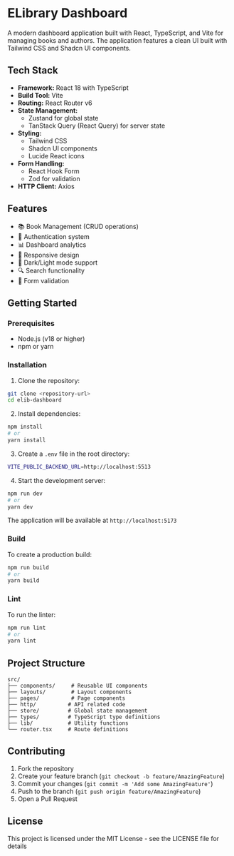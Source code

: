 # ELibrary Dashboard

A modern dashboard application built with React, TypeScript, and Vite for managing books and authors. The application features a clean UI built with Tailwind CSS and Shadcn UI components.

## Tech Stack

- **Framework:** React 18 with TypeScript
- **Build Tool:** Vite
- **Routing:** React Router v6
- **State Management:**
  - Zustand for global state
  - TanStack Query (React Query) for server state
- **Styling:**
  - Tailwind CSS
  - Shadcn UI components
  - Lucide React icons
- **Form Handling:**
  - React Hook Form
  - Zod for validation
- **HTTP Client:** Axios

## Features

- 📚 Book Management (CRUD operations)
- 🔐 Authentication system
- 📊 Dashboard analytics
- 📱 Responsive design
- 🎨 Dark/Light mode support
- 🔍 Search functionality
- 📝 Form validation

## Getting Started

### Prerequisites

- Node.js (v18 or higher)
- npm or yarn

### Installation

1. Clone the repository:

```bash
git clone <repository-url>
cd elib-dashboard
```

2. Install dependencies:

```bash
npm install
# or
yarn install
```

3. Create a `.env` file in the root directory:

```bash
VITE_PUBLIC_BACKEND_URL=http://localhost:5513
```

4. Start the development server:

```bash
npm run dev
# or
yarn dev
```

The application will be available at `http://localhost:5173`

### Build

To create a production build:

```bash
npm run build
# or
yarn build
```

### Lint

To run the linter:

```bash
npm run lint
# or
yarn lint
```

## Project Structure

```
src/
├── components/     # Reusable UI components
├── layouts/        # Layout components
├── pages/          # Page components
├── http/          # API related code
├── store/         # Global state management
├── types/         # TypeScript type definitions
├── lib/           # Utility functions
└── router.tsx     # Route definitions
```

## Contributing

1. Fork the repository
2. Create your feature branch (`git checkout -b feature/AmazingFeature`)
3. Commit your changes (`git commit -m 'Add some AmazingFeature'`)
4. Push to the branch (`git push origin feature/AmazingFeature`)
5. Open a Pull Request

## License

This project is licensed under the MIT License - see the LICENSE file for details
